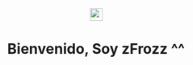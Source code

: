 <center><img src="https://github.githubassets.com/images/mona-whisper.gif" width="25px"></center>
<center>
<h1>                            Bienvenido, Soy zFrozz ^^</h1>
</center>
